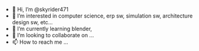 - 👋 Hi, I’m @skyrider471
- 👀 I’m interested in computer science, erp sw, simulation sw, architecture design sw, etc...
- 🌱 I’m currently learning blender, 
- 💞️ I’m looking to collaborate on ...
- 📫 How to reach me ...

<!---
skyrider471/skyrider471 is a ✨ special ✨ repository because its `README.md` (this file) appears on your GitHub profile.
You can click the Preview link to take a look at your changes.
--->
